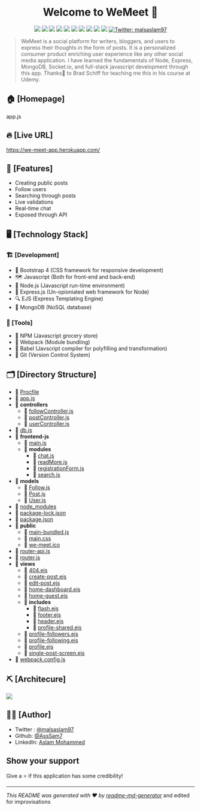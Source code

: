 <h1 align="center">Welcome to WeMeet 👋</h1>
<p align="center">
  <img src="https://img.shields.io/badge/node-v12.3.1-blue">
  <img src="https://img.shields.io/badge/express-v4.17.1-orange">
  <img src="https://img.shields.io/badge/mongodb-v2.0.4-brightgreen">
  <img src="https://img.shields.io/badge/webpack-v4.43-red">
  <img src="https://img.shields.io/badge/babel-v7.10.3-yellow">
  <img src="https://img.shields.io/badge/socket.io-v2.3-black">
  <img src="https://img.shields.io/badge/sessions-v1.17-green">
  <img src="https://img.shields.io/badge/JWT-v1.17-violet">
  <img src="https://img.shields.io/badge/EJS-v1.17-yellow">
  <img src="https://img.shields.io/badge/moment-v2.27-blue">
  <a href="https://twitter.com/malsaslam97" target="_blank">
    <img alt="Twitter: malsaslam97" src="https://img.shields.io/twitter/follow/malsaslam97.svg?style=social" />
  </a>
</p>

>  WeMeet is a social platform for writers, bloggers, and users to express their thoughts in the form of posts. It is a personalized consumer product enriching user experience like any other social media application. I have learned the fundamentals of Node, Express, MongoDB, Socket.io, and full-stack javascript development through this app. Thanks🤝 to Brad Schiff for teaching me this in his course at Udemy.

## 🏠 [Homepage]
app.js

## 🔥 [Live URL]
https://we-meet-app.herokuapp.com/

## 🌟 [Features]
- Creating public posts
- Follow users
- Searching through posts
- Live validations
- Real-time chat
- Exposed through API

## 🖥️ [Technology Stack]
### 🏗️ [Development]
- 🍭 Bootstrap 4 (CSS framework for responsive development)
- 🗺️ Javascript (Both for front-end and back-end)
- 🌴 Node.js (Javascript run-time environment)
- 🍁 Express.js (Un-opioniated web framework for Node)
- 🔍 EJS (Express Templating Engine)
- 💼 MongoDB (NoSQL database)

### 🧰 [Tools]
- 🏬 NPM (Javascript grocery store)
- 🧳 Webpack (Module bundling)
- 🚶 Babel (Javscript compiler for polyfilling and transformation)
- 📝 Git (Version Control System)

## 🗂️ [Directory Structure]
- 📄 [Procfile](Procfile)
- 📄 [app.js](app.js)
- 📂 **controllers**
  - 📄 [followController.js](controllers/followController.js)
  - 📄 [postController.js](controllers/postController.js)
  - 📄 [userController.js](controllers/userController.js)
- 📄 [db.js](db.js)
- 📂 **frontend\-js**
  - 📄 [main.js](frontend-js/main.js)
  - 📂 **modules**
    - 📄 [chat.js](frontend-js/modules/chat.js)
    - 📄 [readMore.js](frontend-js/modules/readMore.js)
    - 📄 [registrationForm.js](frontend-js/modules/registrationForm.js)
    - 📄 [search.js](frontend-js/modules/search.js)
- 📂 **models**
  - 📄 [Follow.js](models/Follow.js)
  - 📄 [Post.js](models/Post.js)
  - 📄 [User.js](models/User.js)
- 📄 [node_modules](node_modules)
- 📄 [package\-lock.json](package-lock.json)
- 📄 [package.json](package.json)
- 📂 **public**
  - 📄 [main\-bundled.js](public/main-bundled.js)
  - 📄 [main.css](public/main.css)
  - 📄 [we\-meet.ico](public/we-meet.ico)
- 📄 [router\-api.js](router-api.js)
- 📄 [router.js](router.js)
- 📂 **views**
  - 📄 [404.ejs](views/404.ejs)
  - 📄 [create\-post.ejs](views/create-post.ejs)
  - 📄 [edit\-post.ejs](views/edit-post.ejs)
  - 📄 [home\-dashboard.ejs](views/home-dashboard.ejs)
  - 📄 [home\-guest.ejs](views/home-guest.ejs)
  - 📂 **includes**
    - 📄 [flash.ejs](views/includes/flash.ejs)
    - 📄 [footer.ejs](views/includes/footer.ejs)
    - 📄 [header.ejs](views/includes/header.ejs)
    - 📄 [profile\-shared.ejs](views/includes/profile-shared.ejs)
  - 📄 [profile\-followers.ejs](views/profile-followers.ejs)
  - 📄 [profile\-following.ejs](views/profile-following.ejs)
  - 📄 [profile.ejs](views/profile.ejs)
  - 📄 [single\-post\-screen.ejs](views/single-post-screen.ejs)
- 📄 [webpack.config.js](webpack.config.js)


## ⛏️ [Architecure] 
<img src="https://hackernoon.com/drafts/126z19ld.png">

## ✍🏻 [Author]

- Twitter : [@malsaslam97](https://twitter.com/malsaslam97)
- Github: [@AssSam7](https://github.com/AssSam7)
- LinkedIn: [Aslam Mohammed](https://www.linkedin.com/in/malsaslam97/)

## Show your support

Give a ⭐️ if this application has some credibility!

---

_This README was generated with ❤️ by [readme-md-generator](https://github.com/kefranabg/readme-md-generator)_ and edited for improvisations
